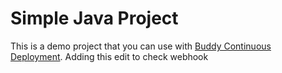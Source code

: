 # Simple Java Project
This is a demo project that you can use with [Buddy Continuous Deployment](https://buddy.works).
Adding this edit to check webhook
